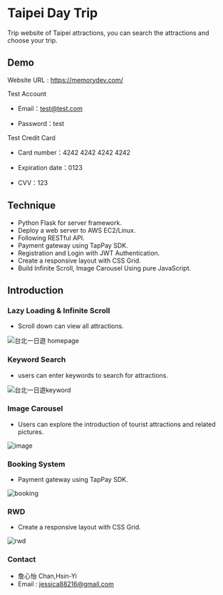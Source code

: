 # Taipei Day Trip

Trip website of Taipei attractions, you can search the attractions and choose your trip.

## Demo

Website URL : https://memorydev.com/

Test Account

- Email：test@test.com

- Password：test

Test Credit Card

- Card number：4242 4242 4242 4242

- Expiration date：0123

- CVV：123

## Technique

- Python Flask for server framework.
- Deploy a web server to AWS EC2/Linux.
- Following RESTful API.
- Payment gateway using TapPay SDK.
- Registration and Login with JWT Authentication.
- Create a responsive layout with CSS Grid.
- Build Infinite Scroll, Image Carousel Using pure JavaScript.

## Introduction

### Lazy Loading & Infinite Scroll

- Scroll down can view all attractions.

![台北一日遊 homepage](https://user-images.githubusercontent.com/94737861/176992591-f8c62d60-94ae-495c-a7f3-57142ed6861d.gif)


### Keyword Search

- users can enter keywords to search for attractions.

![台北一日遊keyword](https://user-images.githubusercontent.com/94737861/176992720-f1e5dc93-7516-4d8c-9a3a-31d643174be8.gif)


### Image Carousel
- Users can explore the introduction of tourist attractions and related pictures.

![image](https://user-images.githubusercontent.com/94737861/176994093-8f24323d-e94b-426b-b85a-f858b0b9f8e3.gif)


### Booking System
- Payment gateway using TapPay SDK.

![booking](https://user-images.githubusercontent.com/94737861/176994167-246ba8f4-5fb0-4fad-bab8-b64c4f276441.gif)


### RWD
- Create a responsive layout with CSS Grid.

![rwd](https://user-images.githubusercontent.com/94737861/176994225-08f2b689-3c19-43fd-9443-1b6426a796d6.gif)



### Contact
- 詹心怡 Chan,Hsin-Yi
- Email : jessica88216@gmail.com
